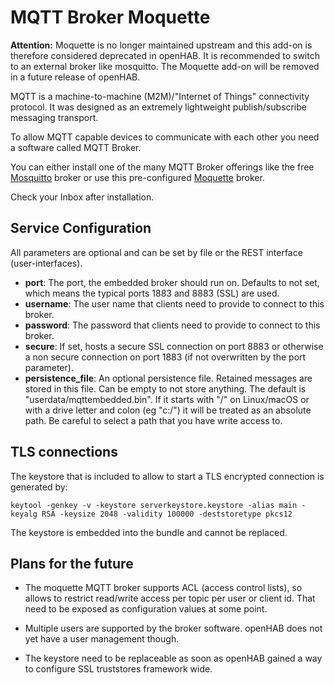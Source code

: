 # MQTT Broker Moquette

**Attention:** Moquette is no longer maintained upstream and this add-on is therefore considered deprecated in openHAB. 
It is recommended to switch to an external broker like mosquitto.
The Moquette add-on will be removed in a future release of openHAB.

MQTT is a machine-to-machine (M2M)/"Internet of Things" connectivity protocol.
It was designed as an extremely lightweight publish/subscribe messaging transport.

To allow MQTT capable devices to communicate with each other you need a software called MQTT Broker.

You can either install one of the many MQTT Broker offerings like the free [Mosquitto](https://mosquitto.org/) broker or use this pre-configured [Moquette](https://github.com/andsel/moquette) broker.

Check your Inbox after installation.

## Service Configuration

All parameters are optional and can be set by file or the REST interface (user-interfaces).

* __port__: The port, the embedded broker should run on. Defaults to not set, which means the typical ports 1883 and 8883 (SSL) are used.
* __username__: The user name that clients need to provide to connect to this broker.
* __password__: The password that clients need to provide to connect to this broker.
* __secure__: If set, hosts a secure SSL connection on port 8883 or otherwise a non secure connection on port 1883 (if not overwritten by the port parameter).
* __persistence_file__: An optional persistence file. Retained messages are stored in this file. Can be empty to not store anything. The default is "userdata/mqttembedded.bin". If it starts with "/" on Linux/macOS or with a drive letter and colon (eg "c:/") it will be treated as an absolute path. Be careful to select a path that you have write access to.

## TLS connections

The keystore that is included to allow to start a TLS encrypted connection is generated by:

```
keytool -genkey -v -keystore serverkeystore.keystore -alias main -keyalg RSA -keysize 2048 -validity 100000 -deststoretype pkcs12
```

The keystore is embedded into the bundle and cannot be replaced. 

## Plans for the future

* The moquette MQTT broker supports ACL (access control lists), so allows to restrict read/write access per topic per user or client id. That need to be exposed as configuration values at some point.

* Multiple users are supported by the broker software. openHAB does not yet have a user management though.

* The keystore need to be replaceable as soon as openHAB gained a way to configure SSL truststores framework wide.
